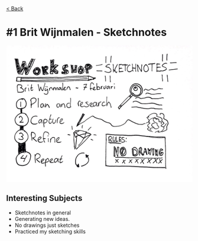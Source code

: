 [< Back](../README.md)

# #1 Brit Wijnmalen - Sketchnotes

![](../images/week1.jpg)

## Interesting Subjects

- Sketchnotes in general
- Generating new ideas.
- No drawings just sketches
- Practiced my sketching skills
